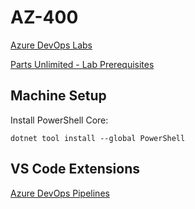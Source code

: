 # AZ-400

[Azure DevOps Labs](https://www.azuredevopslabs.com/labs/azuredevops/)

[Parts Unlimited - Lab Prerequisites](https://azuredevopslabs.com/labs/azuredevops/prereq/)

## Machine Setup

Install PowerShell Core:

```
dotnet tool install --global PowerShell
```

## VS Code Extensions

[Azure DevOps Pipelines](https://marketplace.visualstudio.com/items?itemName=ms-azure-devops.azure-pipelines)
